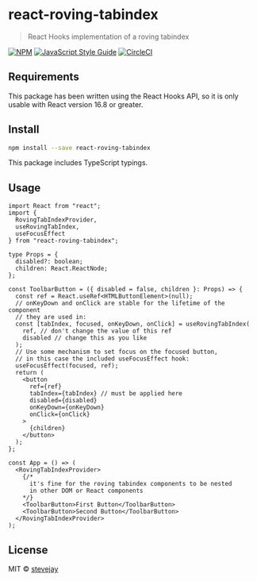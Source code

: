 # react-roving-tabindex

> React Hooks implementation of a roving tabindex

[![NPM](https://img.shields.io/npm/v/react-roving-tabindex.svg)](https://www.npmjs.com/package/react-roving-tabindex) [![JavaScript Style Guide](https://img.shields.io/badge/code_style-standard-brightgreen.svg)](https://standardjs.com) [![CircleCI](https://img.shields.io/circleci/project/github/stevejay/react-roving-tabindex/master.svg)](https://circleci.com/gh/stevejay/react-roving-tabindex/tree/master)

## Requirements

This package has been written using the React Hooks API, so it is only usable with React version 16.8 or greater.

## Install

```bash
npm install --save react-roving-tabindex
```

This package includes TypeScript typings.

## Usage

```tsx
import React from "react";
import {
  RovingTabIndexProvider,
  useRovingTabIndex,
  useFocusEffect
} from "react-roving-tabindex";

type Props = {
  disabled?: boolean;
  children: React.ReactNode;
};

const ToolbarButton = ({ disabled = false, children }: Props) => {
  const ref = React.useRef<HTMLButtonElement>(null);
  // onKeyDown and onClick are stable for the lifetime of the component
  // they are used in:
  const [tabIndex, focused, onKeyDown, onClick] = useRovingTabIndex(
    ref, // don't change the value of this ref
    disabled // change this as you like
  );
  // Use some mechanism to set focus on the focused button,
  // in this case the included useFocusEffect hook:
  useFocusEffect(focused, ref);
  return (
    <button
      ref={ref}
      tabIndex={tabIndex} // must be applied here
      disabled={disabled}
      onKeyDown={onKeyDown}
      onClick={onClick}
    >
      {children}
    </button>
  );
};

const App = () => (
  <RovingTabIndexProvider>
    {/*
      it's fine for the roving tabindex components to be nested
      in other DOM or React components
    */}
    <ToolbarButton>First Button</ToolbarButton>
    <ToolbarButton>Second Button</ToolbarButton>
  </RovingTabIndexProvider>
);
```

## License

MIT © [stevejay](https://github.com/stevejay)
